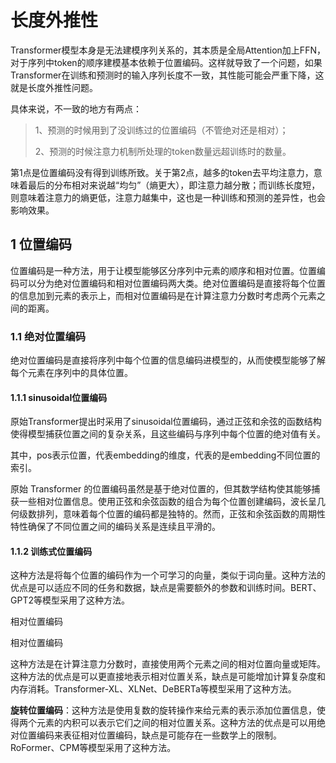 # 长度外推性

Transformer模型本身是无法建模序列关系的，其本质是全局Attention加上FFN，对于序列中token的顺序建模基本依赖于位置编码。这样就导致了一个问题，如果Transformer在训练和预测时的输入序列长度不一致，其性能可能会严重下降，这就是长度外推性问题。

具体来说，不一致的地方有两点：

> 1、预测的时候用到了没训练过的位置编码（不管绝对还是相对）；
>
> 2、预测的时候注意力机制所处理的token数量远超训练时的数量。

第1点是位置编码没有得到训练所致。关于第2点，越多的token去平均注意力，意味着最后的分布相对来说越“均匀”（熵更大），即注意力越分散；而训练长度短，则意味着注意力的熵更低，注意力越集中，这也是一种训练和预测的差异性，也会影响效果。

## 1 位置编码

位置编码是一种方法，用于让模型能够区分序列中元素的顺序和相对位置。位置编码可以分为绝对位置编码和相对位置编码两大类。绝对位置编码是直接将每个位置的信息加到元素的表示上，而相对位置编码是在计算注意力分数时考虑两个元素之间的距离。

### 1.1 绝对位置编码

绝对位置编码是直接将序列中每个位置的信息编码进模型的，从而使模型能够了解每个元素在序列中的具体位置。

#### **1.1.1 sinusoidal位置编码**

原始Transformer提出时采用了sinusoidal位置编码，通过正弦和余弦的函数结构使得模型捕获位置之间的复杂关系，且这些编码与序列中每个位置的绝对值有关。


其中，pos表示位置，代表embedding的维度，代表的是embedding不同位置的索引。

原始 Transformer 的位置编码虽然是基于绝对位置的，但其数学结构使其能够捕获一些相对位置信息。使用正弦和余弦函数的组合为每个位置创建编码，波长呈几何级数排列，意味着每个位置的编码都是独特的。然而，正弦和余弦函数的周期性特性确保了不同位置之间的编码关系是连续且平滑的。

#### 1.1.2 训练式位置编码

这种方法是将每个位置的编码作为一个可学习的向量，类似于词向量。这种方法的优点是可以适应不同的任务和数据，缺点是需要额外的参数和训练时间。BERT、GPT2等模型采用了这种方法。

相对位置编码

相对位置编码

这种方法是在计算注意力分数时，直接使用两个元素之间的相对位置向量或矩阵。这种方法的优点是可以更直接地表示相对位置关系，缺点是可能增加计算复杂度和内存消耗。Transformer-XL、XLNet、DeBERTa等模型采用了这种方法。

**旋转位置编码**：这种方法是使用复数的旋转操作来给元素的表示添加位置信息，使得两个元素的内积可以表示它们之间的相对位置关系。这种方法的优点是可以用绝对位置编码来表征相对位置编码，缺点是可能存在一些数学上的限制。RoFormer、CPM等模型采用了这种方法。
